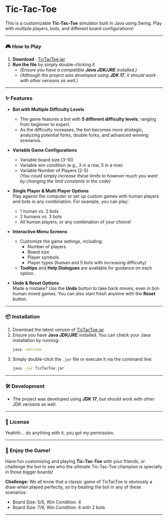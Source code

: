 # Tic-Tac-Toe

This is a customizable **Tic-Tac-Toe** simulator built in Java using Swing. Play with multiple players, bots, and different board configurations!

---

### 🎮 How to Play

1. **Download** : [TicTacToe.jar](./TicTacToe.jar)
2. **Run the file** by simply double-clicking it
   - *(Ensure you have a compatible **Java JDK/JRE** installed.)*
   - *(Although the project was developed using **JDK 17**, it should work with other versions as well.)*

---

### ✨ Features
- **Bot with Multiple Difficulty Levels**  
  - The game features a bot with **5 different difficulty levels**, ranging from beginner to expert. 
  - As the difficulty increases, the bot becomes more strategic, analyzing potential forks, double forks, and advanced winning scenarios.

- **Variable Game Configurations**  
  - Variable board size (3-10)
  - Variable win condition (e.g., 3 in a row, 5 in a row)
  - Variable Number of Players (2-5)  
  *(You could simply increase these limits to however much you want by changing the limit constants in the code)*

- **Single Player & Multi Player Options**  
  Play against the computer or set up custom games with human players and bots in any combination. For example, you can play:
  - 1 human vs. 2 bots
  - 2 humans vs. 3 bots
  - All human players, or any combination of your choice!
 
- **Interactive Menu Screens**  
  - Customize the game settings, including:
    - Number of players
    - Board size
    - Player symbols
    - Player types (human and 5 bots with increasing difficulty)  
  - **Tooltips** and **Help Dialogues** are available for guidance on each option.

- **Undo & Reset Options**  
  Made a mistake? Use the **Undo** button to take back moves, even in bot-human mixed games. You can also start fresh anytime with the **Reset** button.

---

### 📦 Installation

1. Download the latest version of [TicTacToe.jar](./TicTacToe.jar)
2. Ensure you have **Java JDK/JRE** installed. You can check your Java installation by running:
   ```bash
   java -version
   ```
3. Simply double-click the `.jar` file or execute it via the command line:
   ```bash
   java -jar TicTacToe.jar
   ```

---

### 🛠️ Development

- The project was developed using **JDK 17**, but should work with other JDK versions as well.

---

### 📝 License

Yeahhh... do anything with it, you got my permission.

---

### 🎉 Enjoy the Game!

Have fun customizing and playing **Tic-Tac-Toe** with your friends, or challenge the bot to see who the ultimate Tic-Tac-Toe champion is specially in those bigger boards!

**Challenge:** We all know that a classic game of TicTacToe is obviously a draw when played perfectly, so try beating the bot in any of these scenarios:
  - Board Size: 5/6, Win Condition: 4
  - Board Size: 7/8, Win Condition: 4 with 2 bots

---
